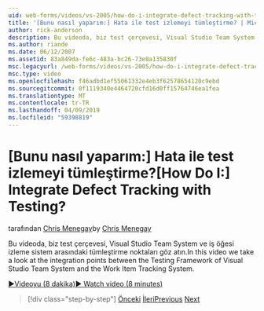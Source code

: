 ```yaml
---
uid: web-forms/videos/vs-2005/how-do-i-integrate-defect-tracking-with-testing
title: '[Bunu nasıl yaparım:] Hata ile test izlemeyi tümleştirme? | Microsoft Docs'
author: rick-anderson
description: Bu videoda, biz test çerçevesi, Visual Studio Team System ve iş öğesi izleme sistem arasındaki tümleştirme noktaları göz atın.
ms.author: riande
ms.date: 06/12/2007
ms.assetid: 83a849da-fe6c-483a-bc26-73e8a135830f
msc.legacyurl: /web-forms/videos/vs-2005/how-do-i-integrate-defect-tracking-with-testing
msc.type: video
ms.openlocfilehash: f46adbd1ef55061332e4eb3f62578654120c9ebd
ms.sourcegitcommit: 0f1119340e4464720cfd16d0ff15764746ea1fea
ms.translationtype: MT
ms.contentlocale: tr-TR
ms.lasthandoff: 04/09/2019
ms.locfileid: "59398819"
---
```

# <a name="how-do-i-integrate-defect-tracking-with-testing"></a><span data-ttu-id="76ead-104">[Bunu nasıl yaparım:] Hata ile test izlemeyi tümleştirme?</span><span class="sxs-lookup"><span data-stu-id="76ead-104">[How Do I:] Integrate Defect Tracking with Testing?</span></span>

<span data-ttu-id="76ead-105">tarafından [Chris Menegay](https://twitter.com/CMenegay)</span><span class="sxs-lookup"><span data-stu-id="76ead-105">by [Chris Menegay](https://twitter.com/CMenegay)</span></span>

<span data-ttu-id="76ead-106">Bu videoda, biz test çerçevesi, Visual Studio Team System ve iş öğesi izleme sistem arasındaki tümleştirme noktaları göz atın.</span><span class="sxs-lookup"><span data-stu-id="76ead-106">In this video we take a look at the integration points between the Testing Framework of Visual Studio Team System and the Work Item Tracking System.</span></span>

[<span data-ttu-id="76ead-107">&#9654;Videoyu (8 dakika)</span><span class="sxs-lookup"><span data-stu-id="76ead-107">&#9654; Watch video (8 minutes)</span></span>](https://channel9.msdn.com/Blogs/ASP-NET-Site-Videos/how-do-i-integrate-defect-tracking-with-testing)

> [!div class="step-by-step"]
> <span data-ttu-id="76ead-108">[Önceki](the-effects-of-viewstate.md)
> [İleri](how-do-i-create-my-own-bug-work-item.md)</span><span class="sxs-lookup"><span data-stu-id="76ead-108">[Previous](the-effects-of-viewstate.md)
[Next](how-do-i-create-my-own-bug-work-item.md)</span></span>
